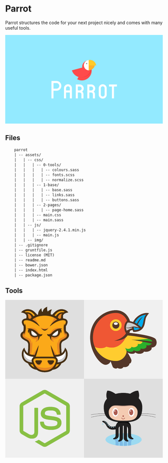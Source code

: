 # Parrot
Parrot structures the code for your next project nicely and comes with many useful tools.

![](assets/img/parrot.png)

## Files

        parrot
        | -- assets/
        |   | -- css/
        |   |   | -- 0-tools/
        |   |   |   | -- colours.sass
        |   |   |   | -- fonts.scss
        |   |   |   | -- normalize.scss
        |   |   | -- 1-base/
        |   |   |   | -- base.sass
        |   |   |   | -- links.sass
        |   |   |   | -- buttons.sass
        |   |   | -- 2-pages/
        |   |   |   | -- page-home.sass
        |   |   | -- main.css
        |   |   | -- main.sass
        |   | -- js/
        |   |   | -- jquery-2.4.1.min.js
        |   |   | -- main.js
        |   | -- img/
        | -- .gitignore
        | -- gruntfile.js
        | -- license (MIT)
        | -- readme.md
        | -- bower.json
        | -- index.html
        | -- package.json

## Tools

![](assets/img/parrot_tools.png)
